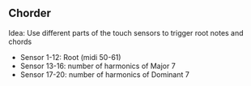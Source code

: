 ## Chorder

Idea: Use different parts of the touch sensors to trigger root notes and chords

* Sensor 1-12: Root (midi 50-61)
* Sensor 13-16: number of harmonics of Major 7
* Sensor 17-20: number of harmonics of Dominant 7
